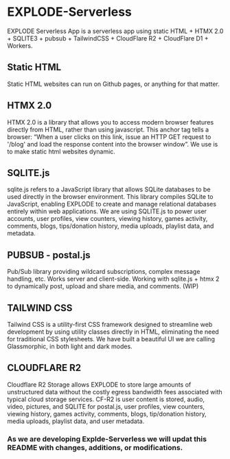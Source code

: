 # EXPLODE-Serverless
EXPLODE Serverless App is a serverless app using static HTML + HTMX 2.0 + SQLITE3 + pubsub + TailwindCSS + CloudFlare R2 + CloudFlare D1 + Workers.

## Static HTML
Static HTML websites can run on Github pages, or anything for that matter. 

## HTMX 2.0
HTMX 2.0 is a library that allows you to access modern browser features directly from HTML, rather than using javascript. This anchor tag tells a browser: “When a user clicks on this link, issue an HTTP GET request to '/blog' and load the response content into the browser window”. We use is to make static html websites dynamic.

## SQLITE.js
sqlite.js refers to a JavaScript library that allows SQLite databases to be used directly in the browser environment. This library compiles SQLite to JavaScript, enabling EXPLODE to create and manage relational databases entirely within web applications. We are using SQLITE.js to power user accounts, user profiles, view counters, viewing history, games activity, comments, blogs, tips/donation history, media uploads, playlist data, and metadata.

## PUBSUB - postal.js
Pub/Sub library providing wildcard subscriptions, complex message handling, etc. Works server and client-side. Working with sqlite.js + htmx 2 to dynamically post, upload and share media, and comments. (WIP)

## TAILWIND CSS
Tailwind CSS is a utility-first CSS framework designed to streamline web development by using utility classes directly in HTML, eliminating the need for traditional CSS stylesheets.
We have built a beautiful UI we are calling Glassmorphic, in both light and dark modes.

## CLOUDFLARE R2
Cloudflare R2 Storage allows EXPLODE to store large amounts of unstructured data without the costly egress bandwidth fees associated with typical cloud storage services. CF-R2 is user content is stored, audio, video, pictures, and SQLITE for postal.js, user profiles, view counters, viewing history, games activity, comments, blogs, tip/donation history, media uploads, playlist data, and user metadata.

### As we are developing Explde-Serverless we will updat this README with changes, additions, or modifications.
